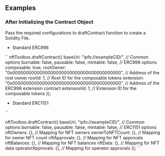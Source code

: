## Examples

### **After Initializing the Contract Object**

Pass the required configurations to draftContract function to create a Solidity File.

 - Standard ERC998

``
nftToolbox.draftContract({
    baseUri: "ipfs://exampleCID/",
    // Common options
    burnable: false,
    pausable: false,
    mintable: false,
    // ERC998 options
    composable: true,
    rootOwner: "0x0000000000000000000000000000000000000000", // Address of the root owner
    rootId: 1, // Root ID for the composable tokens
    extension: "0x0000000000000000000000000000000000000000", // Address of the ERC998 extension contract
    extensionId: 1, // Extension ID for the composable tokens
});


 - Standard ERC1151

``

nftToolbox.draftContract({
    baseUri: "ipfs://exampleCID/",
    // Common options
    burnable: false,
    pausable: false,
    mintable: false,
    // ERC1151 options
    nftOwners: {}, // Mapping for NFT owners
    ownerToNFTCount: {}, // Mapping for owner NFT count
    nftApprovals: {}, // Mapping for NFT approvals
    nftBalances: {}, // Mapping for NFT balances
    nftData: {}, // Mapping for NFT data
    operatorApprovals: {}, // Mapping for operator approvals
});
``